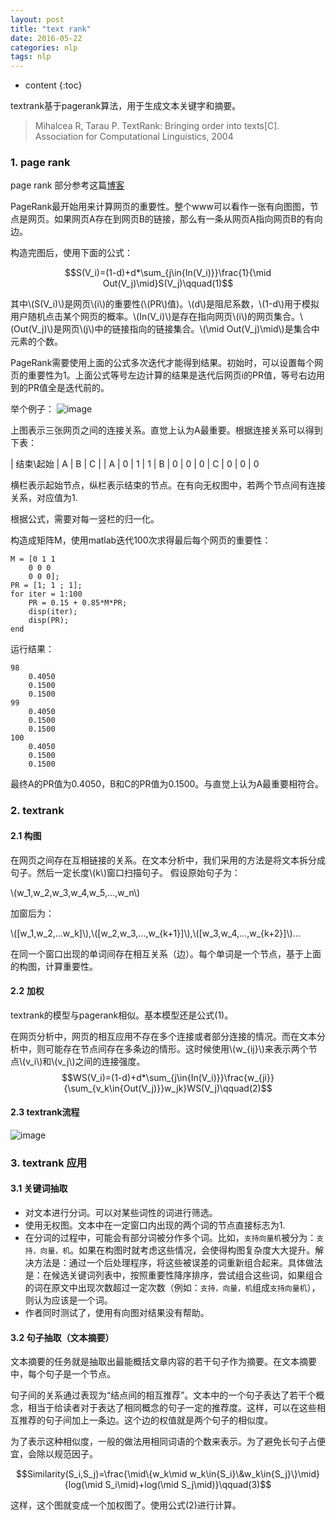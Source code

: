```yaml
---
layout: post
title: "text rank"
date: 2016-05-22
categories: nlp
tags: nlp
---
```

* content
{:toc}

textrank基于pagerank算法，用于生成文本关键字和摘要。


>Mihalcea R, Tarau P. TextRank: Bringing order into texts[C]. Association for Computational Linguistics, 2004

### 1. page rank
page rank 部分参考这篇[博客](http://www.letiantian.me/2014-12-01-text-rank/)

PageRank最开始用来计算网页的重要性。整个www可以看作一张有向图图，节点是网页。如果网页A存在到网页B的链接，那么有一条从网页A指向网页B的有向边。

构造完图后，使用下面的公式：

$$S(V_i)=(1-d)+d*\sum_{j\in{In(V_i)}}\frac{1}{\mid Out(V_j)\mid}S(V_j)\qquad(1)$$

其中\\(S(V_i)\\)是网页\\(i\\)的重要性(\\(PR\\)值)。\\(d\\)是阻尼系数，\\(1-d\\)用于模拟用户随机点击某个网页的概率。\\(In(V_i)\\)是存在指向网页\\(i\\)的网页集合。\\(Out(V_j)\\)是网页\\(j\\)中的链接指向的链接集合。\\(\mid Out(V_j)\mid\\)是集合中元素的个数。

PageRank需要使用上面的公式多次迭代才能得到结果。初始时，可以设置每个网页的重要性为1。上面公式等号左边计算的结果是迭代后网页i的PR值，等号右边用到的PR值全是迭代前的。

举个例子：
![image](http://vsooda.github.io/assets/textrank/pagerank-02.png)

上图表示三张网页之间的连接关系。直觉上认为A最重要。根据连接关系可以得到下表：

| 结束\起始	| A     | B  	| C  	|
| A      	|  0	| 1		| 1
| B      	|  0	| 0		| 0
| C		 	|  0   	| 0		| 0

横栏表示起始节点，纵栏表示结束的节点。在有向无权图中，若两个节点间有连接关系，对应值为1.

根据公式，需要对每一竖栏的归一化。

构造成矩阵M，使用matlab迭代100次求得最后每个网页的重要性：

```
M = [0 1 1
    0 0 0
    0 0 0];
PR = [1; 1 ; 1];
for iter = 1:100
    PR = 0.15 + 0.85*M*PR;
    disp(iter);
    disp(PR);
end
```
运行结果：

```
98
    0.4050
    0.1500
    0.1500
99
    0.4050
    0.1500
    0.1500
100
    0.4050
    0.1500
    0.1500
```

最终A的PR值为0.4050，B和C的PR值为0.1500。与直觉上认为A最重要相符合。


### 2. textrank

#### 2.1 构图
在网页之间存在互相链接的关系。在文本分析中，我们采用的方法是将文本拆分成句子。然后一定长度\\(k\\)窗口扫描句子。
假设原始句子为：

\\(w_1,w_2,w_3,w_4,w_5,...,w_n\\)

加窗后为：

\\([w_1,w_2,...w_k]\\),\\([w_2,w_3,...,w_{k+1}]\\),\\([w_3,w_4,...,w_{k+2}]\\)...

在同一个窗口出现的单词间存在相互关系（边）。每个单词是一个节点，基于上面的构图，计算重要性。


#### 2.2 加权
textrank的模型与pagerank相似。基本模型还是公式(1)。

在网页分析中，网页的相互应用不存在多个连接或者部分连接的情况。而在文本分析中，则可能存在节点间存在多条边的情形。这时候使用\\(w_{ij}\\)来表示两个节点\\(v_i\\)和\\(v_j\\)之间的连接强度。
$$WS(V_i)=(1-d)+d*\sum_{j\in{In(V_i)}}\frac{w_{ji}}{\sum_{v_k\in{Out(V_j)}}w_jk}WS(V_j)\qquad(2)$$

#### 2.3 textrank流程
![image](http://vsooda.github.io/assets/textrank/pseudo.png)

### 3. textrank 应用
#### 3.1 关键词抽取
* 对文本进行分词。可以对某些词性的词进行筛选。
* 使用无权图。文本中在一定窗口内出现的两个词的节点直接标志为1.
* 在分词的过程中，可能会有部分词被分作多个词。比如，``支持向量机``被分为：``支持，向量，机``。如果在构图时就考虑这些情况，会使得构图复杂度大大提升。解决方法是：通过一个后处理程序，将这些被误差的词重新组合起来。具体做法是：在候选关键词列表中，按照重要性降序排序，尝试组合这些词，如果组合的词在原文中出现次数超过一定次数（例如：``支持，向量，机``组成``支持向量机``），则认为应该是一个词。
* 作者同时测试了，使用有向图对结果没有帮助。

#### 3.2 句子抽取（文本摘要）
文本摘要的任务就是抽取出最能概括文章内容的若干句子作为摘要。在文本摘要中，每个句子是一个节点。

句子间的关系通过表现为“结点间的相互推荐”。文本中的一个句子表达了若干个概念，相当于给读者对于表达了相同概念的句子一定的推荐度。这样，可以在这些相互推荐的句子间加上一条边。这个边的权值就是两个句子的相似度。

为了表示这种相似度，一般的做法用相同词语的个数来表示。为了避免长句子占便宜，会除以规范因子。

$$Similarity(S_i,S_j)=\frac{\mid\{w_k\mid w_k\in{S_i}\&w_k\in{S_j}\}\mid}{log(\mid S_i\mid)+log(\mid S_j\mid)}\qquad(3)$$

这样，这个图就变成一个加权图了。使用公式(2)进行计算。

<script type="text/javascript" src="http://cdn.mathjax.org/mathjax/latest/MathJax.js?config=default"></script>
